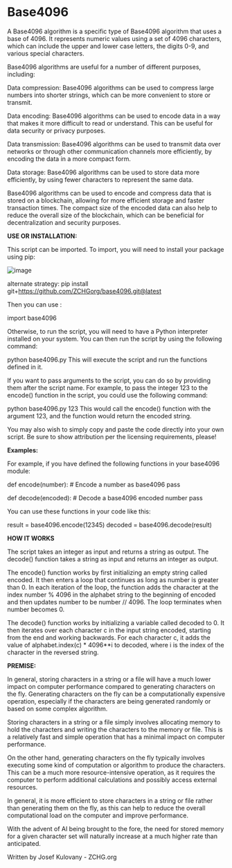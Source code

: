 # Base4096

A Base4096 algorithm is a specific type of Base4096 algorithm that uses a base of 4096. It represents numeric values using a set of 4096 characters, which can include the upper and lower case letters, the digits 0-9, and various special characters.

Base4096 algorithms are useful for a number of different purposes, including:

Data compression: Base4096 algorithms can be used to compress large numbers into shorter strings, which can be more convenient to store or transmit.

Data encoding: Base4096 algorithms can be used to encode data in a way that makes it more difficult to read or understand. This can be useful for data security or privacy purposes.

Data transmission: Base4096 algorithms can be used to transmit data over networks or through other communication channels more efficiently, by encoding the data in a more compact form.

Data storage: Base4096 algorithms can be used to store data more efficiently, by using fewer characters to represent the same data.

Base4096 algorithms can be used to encode and compress data that is stored on a blockchain, allowing for more efficient storage and faster transaction times. The compact size of the encoded data can also help to reduce the overall size of the blockchain, which can be beneficial for decentralization and security purposes.



<B>USE OR INSTALLATION:</B>

This script can be imported.  To import, you will need to install your package using pip:

![image](https://github.com/ZCHGorg/base4096/assets/24325826/6da44fcf-e975-4f57-a39c-cdc81c7c7fc4)


alternate strategy: 
pip install git+https://github.com/ZCHGorg/base4096.git@latest

Then you can use :

import base4096

Otherwise, to run the script, you will need to have a Python interpreter installed on your system. You can then run the script by using the following command:

python base4096.py
This will execute the script and run the functions defined in it.

If you want to pass arguments to the script, you can do so by providing them after the script name. For example, to pass the integer 123 to the encode() function in the script, you could use the following command:

python base4096.py 123
This would call the encode() function with the argument 123, and the function would return the encoded string.

You may also wish to simply copy and paste the code directly into your own script.  Be sure to show attribution per the licensing requirements, please!

<b>Examples:</b>

For example, if you have defined the following functions in your base4096 module:

def encode(number):
    # Encode a number as base4096
    pass

def decode(encoded):
    # Decode a base4096 encoded number
    pass

You can use these functions in your code like this:

result = base4096.encode(12345)
decoded = base4096.decode(result)



<B>HOW IT WORKS</B>

The script takes an integer as input and returns a string as output. The decode() function takes a string as input and returns an integer as output.

The encode() function works by first initializing an empty string called encoded. It then enters a loop that continues as long as number is greater than 0. In each iteration of the loop, the function adds the character at the index number % 4096 in the alphabet string to the beginning of encoded and then updates number to be number // 4096. The loop terminates when number becomes 0.

The decode() function works by initializing a variable called decoded to 0. It then iterates over each character c in the input string encoded, starting from the end and working backwards. For each character c, it adds the value of alphabet.index(c) * 4096**i to decoded, where i is the index of the character in the reversed string.

<B>PREMISE:</B>

In general, storing characters in a string or a file will have a much lower impact on computer performance compared to generating characters on the fly. Generating characters on the fly can be a computationally expensive operation, especially if the characters are being generated randomly or based on some complex algorithm.

Storing characters in a string or a file simply involves allocating memory to hold the characters and writing the characters to the memory or file. This is a relatively fast and simple operation that has a minimal impact on computer performance.

On the other hand, generating characters on the fly typically involves executing some kind of computation or algorithm to produce the characters. This can be a much more resource-intensive operation, as it requires the computer to perform additional calculations and possibly access external resources.

In general, it is more efficient to store characters in a string or file rather than generating them on the fly, as this can help to reduce the overall computational load on the computer and improve performance.

With the advent of AI being brought to the fore, the need for stored memory for a given character set will naturally increase at a much higher rate than anticipated.

Written by Josef Kulovany - ZCHG.org
